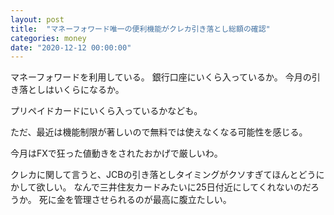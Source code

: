 ```yaml
---
layout: post
title:  "マネーフォワード唯一の便利機能がクレカ引き落とし総額の確認"
categories: money
date: "2020-12-12 00:00:00"
---
```


マネーフォワードを利用している。
銀行口座にいくら入っているか。
今月の引き落としはいくらになるか。

プリペイドカードにいくら入っているかなども。

ただ、最近は機能制限が著しいので無料では使えなくなる可能性を感じる。

今月はFXで狂った値動きをされたおかげで厳しいわ。

クレカに関して言うと、JCBの引き落としタイミングがクソすぎてほんとどうにかして欲しい。
なんで三井住友カードみたいに25日付近にしてくれないのだろうか。
死に金を管理させられるのが最高に腹立たしい。
